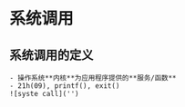 # 系统调用
## 系统调用的定义
    - 操作系统**内核**为应用程序提供的**服务/函数**
    - 21h(09), printf(), exit()
    ![syste call]('')